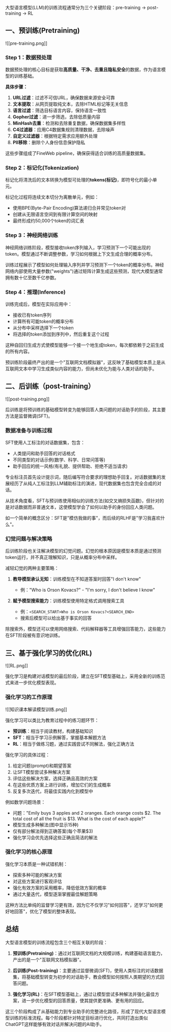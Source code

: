 
大型语言模型(LLM)的训练流程通常分为三个关键阶段：pre-training -> post-training -> RL

## 一、预训练(Pretraining)

![[pre-training.png]]

### Step 1：数据预处理

数据预处理的核心目标是获取**高质量、干净、去重且隐私安全**的数据，作为语言模型的训练基础。

**具体步骤：**

1. **URL过滤**：过滤不可信URL，确保数据来源安全可靠
2. **文本提取**：从网页提取纯文本，去除HTML标记等无关信息
3. **语言过滤**：筛选目标语言内容，保持语言一致性
4. **Gopher过滤**：进一步筛选，去除低质量内容
5. **MinHash去重**：检测和去除重复数据，确保数据集多样性
6. **C4过滤器**：应用C4数据集规则清理数据，去除噪声
7. **自定义过滤器**：根据特定需求应用额外处理
8. **PII移除**：删除个人身份信息保护隐私

这些步骤组成了FineWeb pipeline，确保获得适合训练的高质量数据集。

### Step 2：标记化(Tokenization)

标记化将清洗后的文本转换为模型可处理的**tokens(标记)**，即符号化的最小单元。

标记化过程将连续文本切分为离散单元，例如：

- 使用BPE(Byte-Pair Encoding)算法递归合并常见token对
- 创建从无限语言空间到有限计算空间的映射
- 最终形成约50,000个token的词汇表

### Step 3：神经网络训练

神经网络训练阶段，模型接收token序列输入，学习预测下一个可能出现的token。模型通过不断调整参数，学习如何根据上下文生成合理的概率分布。

训练过程展示了模型如何处理输入序列并学习预测下一个token的概率分布。神经网络内部使用大量参数("weights")通过矩阵计算生成这些预测，现代大模型通常拥有数十亿至数千亿参数。

### Step 4：推理(Inference)

训练完成后，模型在实际应用中：

- 接收已有token序列
- 计算所有可能token的概率分布
- 从分布中采样选择下一个token
- 将选择的token添加到序列中，然后重复这个过程

这种自回归生成方式使模型能够一个接一个地生成token，每次都依赖于之前生成的所有内容。

预训练阶段最终产出的是一个"互联网文档模拟器"，这反映了基础模型本质上是从互联网文本中学习生成类似内容的能力，但尚未优化为能与人类对话的助手。

## 二、后训练（post-training）

![[post-training.png]]

后训练是将预训练的基础模型转变为能够回答人类问题的对话助手的阶段，其主要方法是监督微调(SFT)。

### 数据准备与训练过程

SFT使用人工标注的对话数据集，包含：

- 人类提问和助手回答的对话格式
- 不同类型的对话示例(数学、科学、日常问答等)
- 助手回应的统一风格(有礼貌、提供帮助、拒绝不适当请求)

专业标注员首先设计提示词，随后编写符合要求的理想助手回复。对话数据集的发展经历了从纯人工标注到LLM辅助标注的演进，现代数据集也包含完全合成的对话。

从技术角度看，SFT与预训练使用相似的训练方法(如交叉熵损失函数)，但针对的是对话数据而非普通文本，这使模型学会了如何以助手的身份回应人类问题。

如一个简单的概念区分：SFT是"模仿我做的事"，而后续的RLHF是"学习我喜欢什么"。

### 幻觉问题与解决策略

后训练阶段也关注解决模型的幻觉问题。幻觉的根本原因是模型本质是通过预测token运行，并不真正理解知识，只是从概率分布中采样。

减轻幻觉的两种主要策略：

1. **教导模型承认无知**：训练模型在不知道答案时回答"I don't know"
    - 例："Who is Orson Kovacs?" - "I'm sorry, I don't believe I know"

2. **赋予模型搜索能力**：训练模型使用特定格式调用搜索工具
    - 例：`<SEARCH_START>Who is Orson Kovacs?<SEARCH_END>`
    - 搜索后模型可以给出基于事实的回答

除搜索外，模型还可以使用网络搜索、代码解释器等工具增强回答能力，这些能力在SFT阶段被有意识地训练。

## 三、基于强化学习的优化(RL)

![[RL.png]]

强化学习是构建对话模型的最后阶段，建立在SFT模型基础上，采用全新的训练范式来进一步优化模型表现。

### 强化学习的工作原理

![[知识课本解读模型训练.png]]

强化学习可以类比为教育过程中的练习题环节：

- **预训练**：相当于阅读教材，构建基础知识
- **SFT**：相当于学习示例解答，掌握基本解题方法
- **RL**：相当于做练习题，通过实践尝试不同解法，强化正确方法

强化学习的具体过程：

1. 给定问题(prompt)和期望答案
2. 让SFT模型尝试多种解决方案
3. 评估这些解决方案，选择正确且高效的方案
4. 在这些优质方案上进行训练，增加它们的生成概率
5. 反复多次迭代，将最佳实践内化到模型中

例如数学问题场景：

- 问题："Emily buys 3 apples and 2 oranges. Each orange costs $2. The total cost of all the fruit is $13. What is the cost of each apple?"
- 模型生成多种解法(图中显示15种)
- 仅有部分解法得到正确答案(每个苹果$3)
- 强化学习会优先选择这些正确且简洁的解法

### 强化学习的核心原理

强化学习本质是一种试错机制：

- 探索多种可能的解决方案
- 对这些方案进行客观评估
- 强化有效方案的采用概率，降低低效方案的概率
- 通过大量迭代，模型逐渐掌握最佳解题策略

这种方法比单纯的监督学习更有效，因为它不仅学习"如何回答"，还学习"如何更好地回答"，优化了模型的整体表现。

## 总结

大型语言模型的训练流程包含三个相互关联的阶段：

1. **预训练(Pretraining)**：通过对互联网文档的大规模训练，构建基础语言能力，产出的是一个"互联网文档模拟器"。
    
2. **后训练(Post-training)**：主要通过监督微调(SFT)，使用人类标注的对话数据集，将基础模型转变为初步的对话助手，教会模型如何按照人类期望的方式回答问题。
    
3. **强化学习(RL)**：在SFT模型基础上，通过让模型尝试多种解法并强化最佳方案，进一步优化模型的回答质量，使其提供更准确、更有用的回应。
    

这三个阶段构成了从基础能力到专业助手的完整进化路径，形成了现代大型语言模型训练的标准流程。每个阶段都针对特定目标进行优化，共同打造出类似ChatGPT这样能够有效对话并解决问题的AI助手。